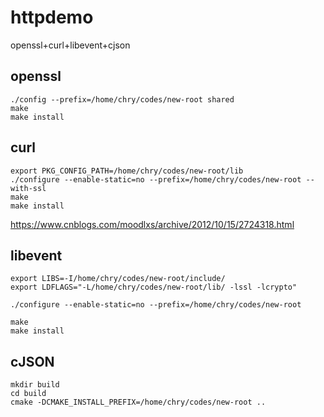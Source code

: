 # httpdemo

openssl+curl+libevent+cjson

## openssl

```shell
./config --prefix=/home/chry/codes/new-root shared 
make
make install
```

## curl

```shell
export PKG_CONFIG_PATH=/home/chry/codes/new-root/lib
./configure --enable-static=no --prefix=/home/chry/codes/new-root --with-ssl
make
make install
```
<https://www.cnblogs.com/moodlxs/archive/2012/10/15/2724318.html>

## libevent

```shell
export LIBS=-I/home/chry/codes/new-root/include/
export LDFLAGS="-L/home/chry/codes/new-root/lib/ -lssl -lcrypto"

./configure --enable-static=no --prefix=/home/chry/codes/new-root 

make
make install
```

## cJSON

```shell
mkdir build
cd build
cmake -DCMAKE_INSTALL_PREFIX=/home/chry/codes/new-root ..

```
